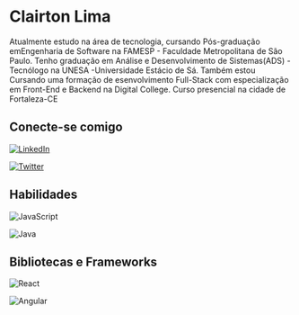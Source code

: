 
# Clairton Lima

Atualmente estudo na área de tecnologia, cursando Pós-graduação emEngenharia de Software na FAMESP - Faculdade Metropolitana de São Paulo. Tenho graduação em Análise e Desenvolvimento de Sistemas(ADS) - Tecnólogo na UNESA -Universidade Estácio de Sá. Também estou Cursando uma formação de esenvolvimento Full-Stack com especialização em Front-End e Backend na Digital College. Curso presencial na cidade de Fortaleza-CE

## Conecte-se comigo
[![LinkedIn](https://img.shields.io/badge/LinkedIn-000?style=for-the-badge&logo=linkedin&logoColor=0E76A8)](https://www.linkedin.com/in/clairtonlima/)

[![Twitter](https://img.shields.io/badge/Twitter-000?style=for-the-badge&logo=twitter)](https://twitter.com/clairtonlm)


## Habilidades
![JavaScript](https://img.shields.io/badge/JavaScript-000?style=for-the-badge&logo=javascript)

![Java](https://img.shields.io/badge/Java-000?style=for-the-badge&logo=java)

## Bibliotecas e Frameworks
![React](https://img.shields.io/badge/React-000?style=for-the-badge&logo=react)

![Angular](https://img.shields.io/badge/Angular-000?style=for-the-badge&logo=angular&logoColor=C3002F)
